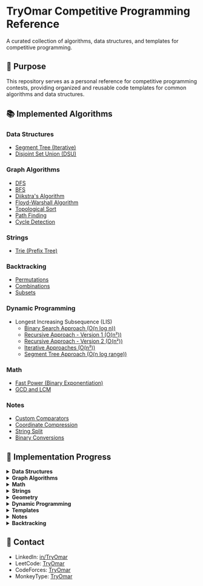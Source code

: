 # TryOmar Competitive Programming Reference

A curated collection of algorithms, data structures, and templates for competitive programming.

## 🎯 Purpose

This repository serves as a personal reference for competitive programming contests, providing organized and reusable code templates for common algorithms and data structures.

## 📚 Implemented Algorithms

### Data Structures
- [Segment Tree (Iterative)](data_structures/segment_tree_iterative.md)
- [Disjoint Set Union (DSU)](data_structures/dsu.md)

### Graph Algorithms
- [DFS](graph/dfs.md)
- [BFS](graph/bfs.md)
- [Dijkstra's Algorithm](graph/dijkstra.md)
- [Floyd-Warshall Algorithm](graph/floyd_warshall.md)
- [Topological Sort](graph/topological_sort.md)
- [Path Finding](graph/path_finding.md)
- [Cycle Detection](graph/cycle_detection.md)

### Strings
- [Trie (Prefix Tree)](strings/trie.md)

### Backtracking
- [Permutations](backtrack/permutations.md)
- [Combinations](backtrack/combinations.md)
- [Subsets](backtrack/subsets.md)

### Dynamic Programming
- Longest Increasing Subsequence (LIS)
  - [Binary Search Approach (O(n log n))](dynamic_programming/lis_binary_search.md)
  - [Recursive Approach - Version 1 (O(n²))](dynamic_programming/lis_recursive.md)
  - [Recursive Approach - Version 2 (O(n²))](dynamic_programming/lis_recursive_v2.md)
  - [Iterative Approaches (O(n²))](dynamic_programming/lis_iterative.md)
  - [Segment Tree Approach (O(n log range))](dynamic_programming/lis_segment_tree.md)

### Math
- [Fast Power (Binary Exponentiation)](math/fast_power.md)
- [GCD and LCM](math/gcd_lcm.md)

### Notes
- [Custom Comparators](notes/custom_comparators.md)
- [Coordinate Compression](notes/coordinate_compression.md)
- [String Split](notes/string_split.md)
- [Binary Conversions](notes/binary_conversions.md)

## 📝 Implementation Progress

<details>
<summary><b>Data Structures</b></summary>

- [x] Segment Tree (Iterative)
- [x] Disjoint Set Union (DSU)
- [ ] Fenwick Tree / Binary Indexed Tree
- [ ] Sparse Table
- [ ] Treap
- [ ] Persistent Segment Tree
- [ ] Implicit Segment Tree
- [ ] Sqrt Decomposition
- [ ] Mo's Algorithm
- [ ] Heavy-Light Decomposition
- [ ] Wavelet Tree
- [ ] Lazy Propagation Segment Tree
- [ ] 2D Data Structures
- [ ] Policy-Based Data Structures (C++)
</details>

<details>
<summary><b>Graph Algorithms</b></summary>

- [x] BFS / DFS
- [x] Dijkstra's Algorithm
- [ ] Bellman-Ford Algorithm
- [x] Floyd-Warshall Algorithm
- [ ] Minimum Spanning Tree (Kruskal/Prim)
- [x] Topological Sort
- [ ] Strongly Connected Components (Kosaraju/Tarjan)
- [ ] Articulation Points and Bridges
- [ ] Biconnected Components
- [ ] Euler Path/Circuit
- [ ] Maximum Flow (Ford-Fulkerson, Dinic, Push-Relabel)
- [ ] Minimum Cost Maximum Flow
- [ ] Bipartite Matching
- [ ] Hungarian Algorithm
- [ ] Lowest Common Ancestor (LCA)
- [ ] Centroid Decomposition
</details>

<details>
<summary><b>Math</b></summary>

- [ ] Sieve of Eratosthenes
- [ ] Linear Sieve
- [ ] Segmented Sieve
- [ ] Prime Factorization
- [ ] Modular Arithmetic
- [x] GCD and LCM
- [ ] Extended Euclidean Algorithm
- [ ] Chinese Remainder Theorem
- [ ] Euler's Totient Function
- [x] Fast Exponentiation
- [ ] Matrix Operations
- [ ] Matrix Exponentiation
- [ ] Gaussian Elimination
- [x] Combinatorics
  - [x] Permutations
  - [x] Combinations
- [ ] Catalan Numbers
- [ ] Probability
- [ ] Expected Value
- [ ] Game Theory
- [ ] Nimbers and Grundy Numbers
- [ ] Fast Fourier Transform (FFT)
- [ ] Number Theoretic Transform (NTT)
</details>

<details>
<summary><b>Strings</b></summary>

- [ ] KMP (Knuth-Morris-Pratt)
- [ ] Z-Algorithm
- [ ] Rolling Hash
- [ ] Rabin-Karp
- [x] Trie
- [ ] Suffix Array
- [ ] Suffix Tree
- [ ] Aho-Corasick
- [ ] Manacher's Algorithm
- [ ] Palindromic Tree
- [ ] Suffix Automaton
</details>

<details>
<summary><b>Geometry</b></summary>

- [ ] Points, Lines, Vectors
- [ ] Polygon Area
- [ ] Convex Hull
- [ ] Line Sweep
- [ ] Closest Pair of Points
- [ ] Point in Polygon
- [ ] Line Intersection
- [ ] Circle Intersection
- [ ] Rotating Calipers
- [ ] Delaunay Triangulation
</details>

<details>
<summary><b>Dynamic Programming</b></summary>

- [x] Longest Increasing Subsequence (LIS)
- [ ] Longest Common Subsequence (LCS)
- [ ] Classical Problems
- [ ] Optimization Techniques
- [ ] Digit DP
- [ ] DP on Trees
- [ ] DP with Bitmasks
- [ ] DP with Convex Hull Trick
- [ ] DP with Divide and Conquer
- [ ] SOS DP
</details>

<details>
<summary><b>Templates</b></summary>

- [ ] Fast I/O template
- [ ] Debugging utilities
- [ ] Contest template with common includes and macros
- [ ] Code snippets for common tasks
</details>

<details>
<summary><b>Notes</b></summary>

- [ ] Common edge cases
- [ ] Contest strategies
- [ ] Problem-solving approaches
- [ ] Time complexity cheat sheet
- [ ] Memory usage optimization
- [x] [Custom Comparators](notes/custom_comparators.md)
- [ ] Implementation tricks
- [ ] Binary search applications
- [ ] Two pointers technique
- [ ] Meet in the Middle
- [ ] Interactive problems approach
- [ ] Randomized algorithms
- [ ] Heuristics
- [x] [Binary Conversions](notes/binary_conversions.md)
</details>

<details>
<summary><b>Backtracking</b></summary>

- [x] Permutations
- [x] Combinations
- [x] Subset Generation
- [ ] N-Queens Problem
- [ ] Sudoku Solver
- [ ] Maze Solver
</details>

## 📲 Contact

- LinkedIn: [in/TryOmar](https://www.linkedin.com/in/TryOmar/)
- LeetCode: [TryOmar](https://leetcode.com/u/TryOmar/)
- CodeForces: [TryOmar](https://codeforces.com/profile/TryOmar)
- MonkeyType: [TryOmar](https://monkeytype.com/profile/TryOmar) 